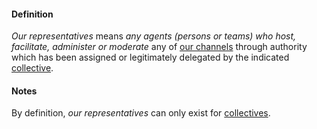 #### Definition

*Our representatives* means *any agents (persons or teams) who host, facilitate, administer or moderate* any of [our channels](https://github.com/gcassel/IO/blob/main/terms/our-channels.md) through authority which has been assigned or legitimately delegated by the indicated [collective](https://github.com/gcassel/Modular-Organizing-Terminology/blob/master/terms/collective.md).
#### Notes

By definition, *our representatives* can only exist for [collectives](https://github.com/gcassel/IO/blob/main/terms/collective.md). 
